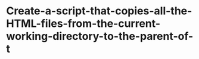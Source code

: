 # Create-a-script-that-copies-all-the-HTML-files-from-the-current-working-directory-to-the-parent-of-t